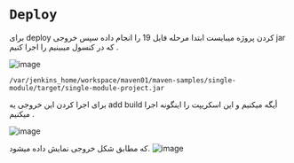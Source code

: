 # `Deploy`
برای deploy کردن پروژه میبایست ابتدا مرحله فایل 19 را انجام داده سپس خروجی jar که در کنسول میبینیم را اجرا کنیم .

![image](https://github.com/milad6745/jenkins/assets/113288076/59466f49-3adf-46d8-aefc-c7be2d92537e)

```
/var/jenkins_home/workspace/maven01/maven-samples/single-module/target/single-module-project.jar
```
برای اجرا کردن این خروجی یه add build أیگه میکنیم و این اسکریپت را اینگونه اجرا میکنیم .

![image](https://github.com/milad6745/jenkins/assets/113288076/98795180-ccf8-4f67-bf97-a4fbe9215fcd)



که مطابق شکل خروجی نمایش داده میشود.
![image](https://github.com/milad6745/jenkins/assets/113288076/49707f3c-11fc-4432-9852-ee01633bffca)

